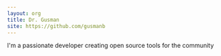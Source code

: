```yaml
---
layout: org
title: Dr. Gusman
site: https://github.com/gusmanb
---
```

I'm a passionate developer creating open source tools for the community